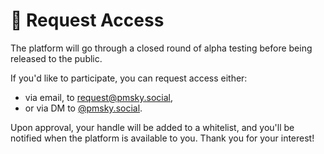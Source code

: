 # 🙋 Request Access

The platform will go through a closed round of alpha testing before being released to the public. &#x20;

If you'd like to participate, you can request access either:

* via email, to [request@pmsky.social](mailto:request@pmsky.social),&#x20;
* or via DM to [@pmsky.social](https://bsky.app/profile/pmsky.social).

Upon approval, your handle will be added to a whitelist, and you'll be notified when the platform is available to you.  Thank you for your interest!
